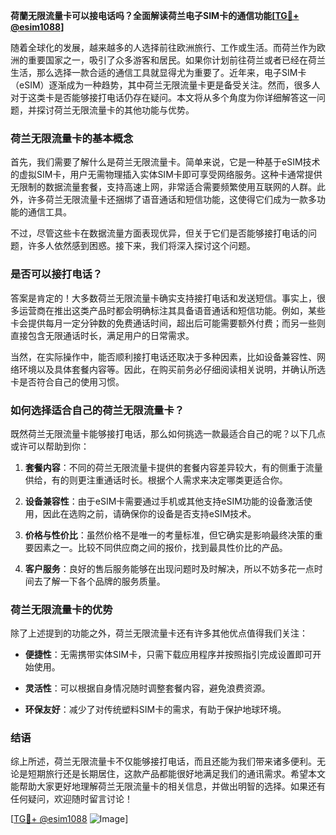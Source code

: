 **荷蘭无限流量卡可以接电话吗？全面解读荷兰电子SIM卡的通信功能[[TG💪+ @esim1088](https://t.me/s/esim1088)]**

随着全球化的发展，越来越多的人选择前往欧洲旅行、工作或生活。而荷兰作为欧洲的重要国家之一，吸引了众多游客和居民。如果你计划前往荷兰或者已经在荷兰生活，那么选择一款合适的通信工具就显得尤为重要了。近年来，电子SIM卡（eSIM）逐渐成为一种趋势，其中荷兰无限流量卡更是备受关注。然而，很多人对于这类卡是否能够接打电话仍存在疑问。本文将从多个角度为你详细解答这一问题，并探讨荷兰无限流量卡的其他功能与优势。

### 荷兰无限流量卡的基本概念

首先，我们需要了解什么是荷兰无限流量卡。简单来说，它是一种基于eSIM技术的虚拟SIM卡，用户无需物理插入实体SIM卡即可享受网络服务。这种卡通常提供无限制的数据流量套餐，支持高速上网，非常适合需要频繁使用互联网的人群。此外，许多荷兰无限流量卡还捆绑了语音通话和短信功能，这使得它们成为一款多功能的通信工具。

不过，尽管这些卡在数据流量方面表现优异，但关于它们是否能够接打电话的问题，许多人依然感到困惑。接下来，我们将深入探讨这个问题。

### 是否可以接打电话？

答案是肯定的！大多数荷兰无限流量卡确实支持接打电话和发送短信。事实上，很多运营商在推出这类产品时都会明确标注其具备语音通话和短信功能。例如，某些卡会提供每月一定分钟数的免费通话时间，超出后可能需要额外付费；而另一些则直接包含无限通话时长，满足用户的日常需求。

当然，在实际操作中，能否顺利接打电话还取决于多种因素，比如设备兼容性、网络环境以及具体套餐内容等。因此，在购买前务必仔细阅读相关说明，并确认所选卡是否符合自己的使用习惯。

### 如何选择适合自己的荷兰无限流量卡？

既然荷兰无限流量卡能够接打电话，那么如何挑选一款最适合自己的呢？以下几点或许可以帮助到你：

1. **套餐内容**：不同的荷兰无限流量卡提供的套餐内容差异较大，有的侧重于流量供给，有的则更注重通话时长。根据个人需求来决定哪类更适合你。
   
2. **设备兼容性**：由于eSIM卡需要通过手机或其他支持eSIM功能的设备激活使用，因此在选购之前，请确保你的设备是否支持eSIM技术。

3. **价格与性价比**：虽然价格不是唯一的考量标准，但它确实是影响最终决策的重要因素之一。比较不同供应商之间的报价，找到最具性价比的产品。

4. **客户服务**：良好的售后服务能够在出现问题时及时解决，所以不妨多花一点时间去了解一下各个品牌的服务质量。

### 荷兰无限流量卡的优势

除了上述提到的功能之外，荷兰无限流量卡还有许多其他优点值得我们关注：

- **便捷性**：无需携带实体SIM卡，只需下载应用程序并按照指引完成设置即可开始使用。
  
- **灵活性**：可以根据自身情况随时调整套餐内容，避免浪费资源。
  
- **环保友好**：减少了对传统塑料SIM卡的需求，有助于保护地球环境。

### 结语

综上所述，荷兰无限流量卡不仅能够接打电话，而且还能为我们带来诸多便利。无论是短期旅行还是长期居住，这款产品都能很好地满足我们的通讯需求。希望本文能帮助大家更好地理解荷兰无限流量卡的相关信息，并做出明智的选择。如果还有任何疑问，欢迎随时留言讨论！

[[TG💪+ @esim1088](https://t.me/s/esim1088) ![Image](https://i.postimg.cc/4NQfJmqS/Snipaste-2025-05-13-00-14-12.png)]